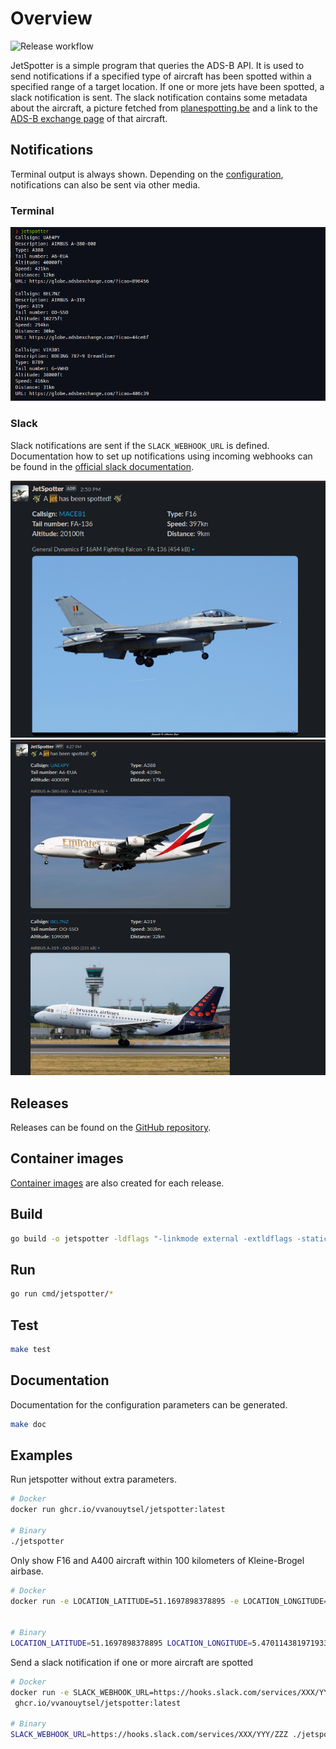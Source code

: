 # Overview

![Release workflow](https://github.com/vvanouytsel/jetspotter/actions/workflows/release.yaml/badge.svg)

JetSpotter is a simple program that queries the ADS-B API.
It is used to send notifications if a specified type of aircraft has been spotted within a specified range of a target location.
If one or more jets have been spotted, a slack notification is sent. The slack notification contains some metadata about the aircraft, a picture fetched from <a href="https://www.planespotting.be" target="_blank">planespotting.be</a> and a link to the <a href="https://globe.adsbexchange.com" target="_blank">ADS-B exchange page</a> of that aircraft.

## Notifications

Terminal output is always shown. Depending on the [configuration](configuration.md), notifications can also be sent via other media.

### Terminal

![JetSpotter CLI output ](images/jetspotter-cli.png)

### Slack

Slack notifications are sent if the `SLACK_WEBHOOK_URL` is defined.
Documentation how to set up notifications using incoming webhooks can be found in the [official slack documentation](https://api.slack.com/messaging/webhooks).

![JetSpotter slack notfication ](images/jetspotter-slack.png)
![JetSpotter slack notfication ](images/jetspotter-slack-2.png)

## Releases

Releases can be found on the [GitHub repository](https://github.com/vvanouytsel/jetspotter/releases).

## Container images

[Container images](https://github.com/vvanouytsel/jetspotter/pkgs/container/jetspotter) are also created for each release.

## Build

```bash
go build -o jetspotter -ldflags "-linkmode external -extldflags -static" cmd/jetspotter/jetspotter.go
```

## Run

```bash
go run cmd/jetspotter/*
```

## Test

```bash
make test
```

## Documentation

Documentation for the configuration parameters can be generated.

```bash
make doc
```

## Examples

Run jetspotter without extra parameters.

```bash
# Docker
docker run ghcr.io/vvanouytsel/jetspotter:latest

# Binary
./jetspotter
```

Only show F16 and A400 aircraft within 100 kilometers of Kleine-Brogel airbase.

```bash
# Docker
docker run -e LOCATION_LATITUDE=51.1697898378895 -e LOCATION_LONGITUDE=5.470114381971933 -e AIRCRAFT_TYPES=F16,A400 -e MAX_RANGE_KILOMETERS=100 ghcr.io/vvanouytsel/jetspotter:latest


# Binary
LOCATION_LATITUDE=51.1697898378895 LOCATION_LONGITUDE=5.470114381971933 AIRCRAFT_TYPES=F16,A400 MAX_RANGE_KILOMETERS=100 ./jetspotter
```

Send a slack notification if one or more aircraft are spotted

```bash
# Docker
docker run -e SLACK_WEBHOOK_URL=https://hooks.slack.com/services/XXX/YYY/ZZZ
 ghcr.io/vvanouytsel/jetspotter:latest

# Binary
SLACK_WEBHOOK_URL=https://hooks.slack.com/services/XXX/YYY/ZZZ ./jetspotter
```
